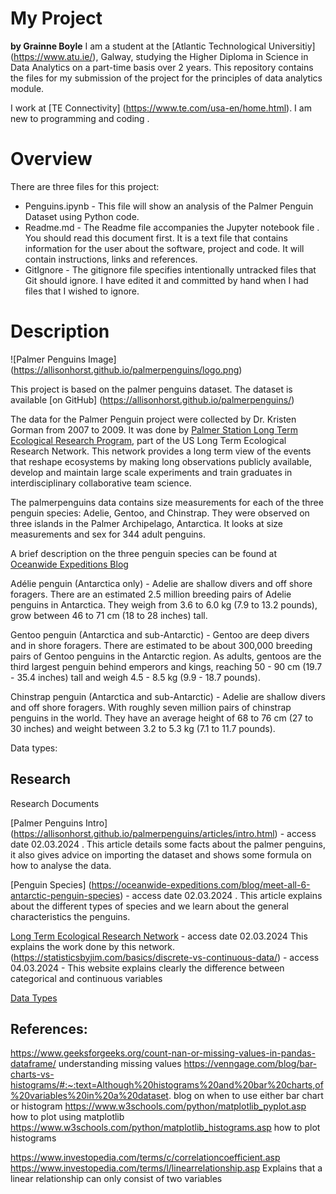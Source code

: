 # My Project

**by Grainne Boyle**
I am a student at the [Atlantic Technological Universitiy] (https://www.atu.ie/), Galway, studying the Higher Diploma in Science in Data Analytics on a part-time basis over 2 years.  This repository contains the files for  my submission of the project for the principles of data analytics module.

I work at [TE Connectivity] (https://www.te.com/usa-en/home.html). I am new to programming and coding .

# Overview

There are three files for this project:

* Penguins.ipynb - This file will show an analysis of the Palmer Penguin Dataset using Python code.
* Readme.md -  The Readme file accompanies the Jupyter notebook file . You should read this document first. It is a text file that contains information for the user about the software, project and code. It will contain instructions, links and references.
* GitIgnore - The gitignore file specifies intentionally untracked files that Git should ignore. I have edited it and committed by hand when I had files that I wished to ignore. 

# Description

![Palmer Penguins Image] (https://allisonhorst.github.io/palmerpenguins/logo.png)

This project is based on the palmer penguins dataset.  The dataset is available [on GitHub] (https://allisonhorst.github.io/palmerpenguins/)

The data for the Palmer Penguin project were collected by Dr. Kristen Gorman from 2007 to 2009. It was done by [Palmer Station Long Term Ecological Research Program](https://pallter.marine.rutgers.edu/), part of the US Long Term Ecological Research Network. This network provides a long term view of the events that reshape ecosystems by making long observations publicly available, develop and maintain large scale experiments and train graduates in interdisciplinary collaborative team science.

The palmerpenguins data contains size measurements for each of the three penguin species: Adelie, Gentoo, and Chinstrap. They were observed on three islands in the Palmer Archipelago, Antarctica. It looks at size measurements and sex for 344 adult penguins.

A brief description on the three penguin species can be found at [Oceanwide Expeditions Blog](https://oceanwide-expeditions.com/blog/meet-all-6-antarctic-penguin-species)

Adélie penguin (Antarctica only) - Adelie are shallow divers and off shore foragers. There are an estimated 2.5 million breeding pairs of Adelie penguins in Antarctica. They weigh from 3.6 to 6.0 kg (7.9 to 13.2 pounds), grow between 46 to 71 cm (18 to 28 inches) tall.

Gentoo penguin (Antarctica and sub-Antarctic) - Gentoo are deep divers and in shore foragers. There are estimated to be about  300,000 breeding pairs of Gentoo penguins in the Antarctic region. As adults, gentoos are the third largest penguin behind emperors and kings, reaching 50 - 90 cm (19.7 - 35.4 inches) tall and weigh 4.5 - 8.5 kg (9.9 - 18.7 pounds). 
 
Chinstrap penguin (Antarctica and sub-Antarctic) - Adelie are shallow divers and off shore foragers. With roughly seven million pairs of chinstrap penguins in the world. They have an average height of 68 to 76 cm (27 to 30 inches) and weight between 3.2 to 5.3 kg (7.1 to 11.7 pounds). 


Data types:











## Research

Research Documents
 
[Palmer Penguins Intro] (https://allisonhorst.github.io/palmerpenguins/articles/intro.html)  - access date 02.03.2024 . This article details some facts about the palmer penguins, it also gives advice on importing the dataset and shows some formula on how to analyse the data.
 
[Penguin Species] (https://oceanwide-expeditions.com/blog/meet-all-6-antarctic-penguin-species) - access date 02.03.2024 . This article explains about the different types of species and we learn about the general characteristics the penguins. 

[Long Term Ecological Research Network]( https://lternet.edu/) - access date 02.03.2024 This explains the work done by this network.
(https://statisticsbyjim.com/basics/discrete-vs-continuous-data/) - access 04.03.2024 - This website explains clearly the difference between categorical and continuous variables

[Data Types](https://www.w3schools.com/python/python_datatypes.asp)

## References:
https://www.geeksforgeeks.org/count-nan-or-missing-values-in-pandas-dataframe/ understanding missing values
https://venngage.com/blog/bar-charts-vs-histograms/#:~:text=Although%20histograms%20and%20bar%20charts,of%20variables%20in%20a%20dataset. blog on when to use either bar chart or histogram
https://www.w3schools.com/python/matplotlib_pyplot.asp how to plot using matplotlib
https://www.w3schools.com/python/matplotlib_histograms.asp how to plot histograms

https://www.investopedia.com/terms/c/correlationcoefficient.asp
https://www.investopedia.com/terms/l/linearrelationship.asp Explains that a linear relationship can only consist of two variables